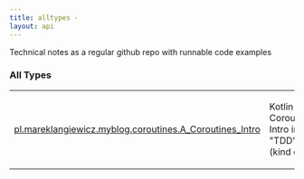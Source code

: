 ```yaml
---
title: alltypes - 
layout: api
---
```


Technical notes as a regular github repo with runnable code examples

### All Types

<table class="api-docs-table">
<tbody>
<tr>
<td markdown="1">
<a href="../pl.mareklangiewicz.myblog.coroutines/-a_-coroutines_-intro/index.html">pl.mareklangiewicz.myblog.coroutines.A_Coroutines_Intro</a>
</td>
<td markdown="1">

Kotlin Coroutines Intro in "TDD" (kind of..)


</td>
</tr>
</tbody>
</table>
